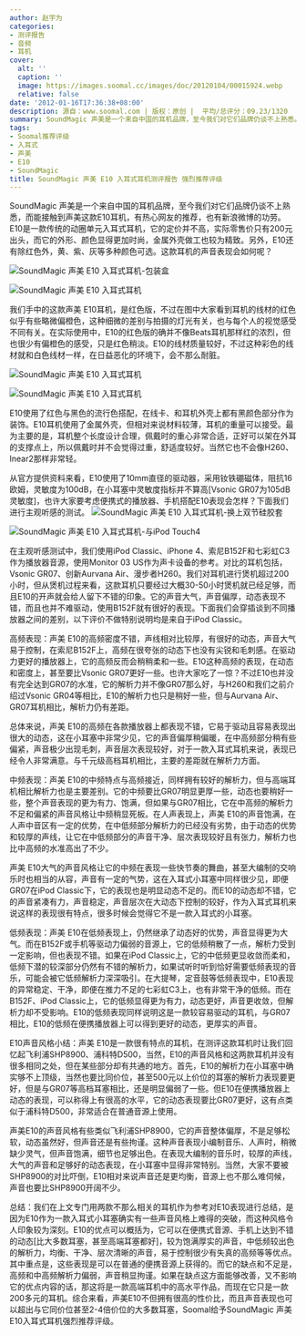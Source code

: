 ```yaml
---
author: 赵宇为
categories:
- 测评报告
- 音频
- 耳机
cover:
  alt: ''
  caption: ''
  image: https://images.soomal.cc/images/doc/20120104/00015924.webp
  relative: false
date: '2012-01-16T17:36:38+08:00'
description: 源自：www.soomal.com | 版权：原创 |  平均/总评分：09.23/1320
summary: SoundMagic 声美是一个来自中国的耳机品牌，至今我们对它们品牌仍谈不上熟悉。E10是一款传统的动圈单元入耳式耳机，它的定价并不高，实际零售价只有200元出头。它外观时尚，做工精致，除红色外还有黄、紫、灰等多种颜色可选；E10使用10mm驱动，钕铁硼磁体，灵敏度100dB，它的表现会怎样呢？
tags:
- Soomal推荐评级
- 入耳式
- 声美
- E10
- SoundMagic
title: SoundMagic 声美 E10 入耳式耳机测评报告 强烈推荐评级
---
```


SoundMagic 声美是一个来自中国的耳机品牌，至今我们对它们品牌仍谈不上熟悉，而能接触到声美这款E10耳机，有热心网友的推荐，也有新浪微博的功劳。E10是一款传统的动圈单元入耳式耳机，它的定价并不高，实际零售价只有200元出头，而它的外形、颜色显得更加时尚，金属外壳做工也较为精致。另外，E10还有除红色外，黄、紫、灰等多种颜色可选。这款耳机的声音表现会如何呢？

![SoundMagic 声美 E10 入耳式耳机-包装盒](https://images.soomal.cc/images/doc/20120104/00015922.webp)




![SoundMagic 声美 E10 入耳式耳机](https://images.soomal.cc/images/doc/20120104/00015923.webp)




我们手中的这款声美 E10耳机，是红色版，不过在图中大家看到耳机的线材的红色似乎有些略微偏橙色，这种细微的差别与拍摄的灯光有关，也与每个人的视觉感受不同有关。在实际使用中，E10的红色版的确并不像Beats耳机那样红的浓烈，但也很少有偏橙色的感受，只是红色稍淡。E10的线材质量较好，不过这种彩色的线材就和白色线材一样，在日益恶化的环境下，会不那么耐脏。

![SoundMagic 声美 E10 入耳式耳机](https://images.soomal.cc/images/doc/20120104/00015924.webp)




![SoundMagic 声美 E10 入耳式耳机](https://images.soomal.cc/images/doc/20120104/00015925.webp)




E10使用了红色与黑色的流行色搭配，在线卡、和耳机外壳上都有黑颜色部分作为装饰。E10耳机使用了金属外壳，但相对来说材料较薄，耳机的重量可以接受。最为主要的是，耳机整个长度设计合理，佩戴时的重心非常合适，正好可以架在外耳的支撑点上，所以佩戴时并不会觉得过重，舒适度较好。当然它也不会像H260、Inear2那样非常轻。

从官方提供资料来看，E10使用了10mm直径的驱动器，采用钕铁硼磁体，阻抗16欧姆，灵敏度为100dB，在小耳塞中灵敏度指标并不算高[Vsonic GR07为105dB灵敏度]，也许大家要考虑便携式的播放器、手机搭配E10表现会怎样？下面我们进行主观听感的测试。
![SoundMagic 声美 E10 入耳式耳机-换上双节硅胶套](https://images.soomal.cc/images/doc/20120104/00015929.webp)




![SoundMagic 声美 E10 入耳式耳机-与iPod Touch4](https://images.soomal.cc/images/doc/20120104/00015930.webp)




在主观听感测试中，我们使用iPod Classic、iPhone 4、索尼B152F和七彩虹C3作为播放器音源，使用Monitor 03 US作为声卡设备的参考。对比的耳机包括，Vsonic GR07、创新Aurvana Air、漫步者H260。我们对耳机进行煲机超过200小时，但从煲机过程来看，这款耳机只要经过大概30-50小时煲机就已经足够，而且E10的开声就会给人留下不错的印象。它的声音大气，声音偏厚，动态表现不错，而且也并不难驱动，使用B152F就有很好的表现。下面我们会穿插谈到不同播放器之间的差别，以下评价不做特别说明均是来自于iPod Classic。

高频表现：声美 E10的高频密度不错，声线相对比较厚，有很好的动态，声音大气易于控制，在索尼B152F上，高频在很夸张的动态下也没有尖锐和毛刺感。在驱动力更好的播放器上，它的高频反而会稍稍柔和一些。E10这种高频的表现，在动态和密度上，甚至要比Vsonic GR07更好一些。也许大家吃了一惊？不过E10也并没有完全达到GR07的水准，它的解析力并不像GR07那么好，与H260和我们之前介绍过Vsonic GR04等相比，E10的解析力也只是稍好一些，但与Aurvana Air、GR07耳机相比，解析力仍有差距。

总体来说，声美 E10的高频在各款播放器上都表现不错，它易于驱动且容易表现出很大的动态，这在小耳塞中非常少见，它的声音偏厚稍偏暖，在中高频部分稍有些偏紧，声音极少出现毛刺，声音层次表现较好，对于一款入耳式耳机来说，表现已经令人非常满意。与千元级高档耳机相比，主要的差距就在解析力方面。

中频表现：声美 E10的中频特点与高频接近，同样拥有较好的解析力，但与高端耳机相比解析力也是主要差别。它的中频要比GR07明显更厚一些，动态也要稍好一些，整个声音表现的更为有力、饱满，但如果与GR07相比，它在中高频的解析力不足和偏紧的声音风格让中频稍显死板。在人声表现上，声美 E10的声音饱满，在人声中音区有一定的优势，在中低频部分解析力的已经没有劣势，由于动态的优势和较厚的声线，让它在中低频部分的声音干净、层次表现较好且有张力，解析力也比中高频的水准高出了不少。

声美 E10大气的声音风格让它的中频在表现一些快节奏的舞曲，甚至大编制的交响乐时也相当的从容，声音有一定的气势，这在入耳式小耳塞中同样很少见，即便GR07在iPod Classic下，它的表现也是明显动态不足的。而E10的动态却不错，它的声音紧凑有力，声音稳定，声音层次在大动态下控制的较好，作为入耳式耳机来说这样的表现很有特点，很多时候会觉得它不是一款入耳式的小耳塞。

低频表现：声美 E10在低频表现上，仍然继承了动态好的优势，声音显得更为大气。而在B152F或手机等驱动力偏弱的音源上，它的低频稍散了一点，解析力受到一定影响，但也表现不错。如果在iPod Classic上，它的中低频更显收敛而柔和，低频下潜的较深部分仍然有不错的解析力，如果试听时听到恰好需要低频表现的音乐，可能会被它低频解析力深深吸引。在大提琴，定音鼓等低频表现中，E10表现的异常稳定、干净，即便在推力不足的七彩虹C3上，也有非常干净的低频。而在B152F、iPod Classic上，它的低频显得更为有力，动态更好，声音更收敛，但解析力却不受影响。E10的低频表现同样说明这是一款较容易驱动的耳机，与GR07相比，E10的低频在便携播放器上可以得到更好的动态，更厚实的声音。

E10声音风格小结：声美 E10是一款很有特点的耳机，在测评这款耳机时让我们回忆起飞利浦SHP8900、浦科特D500，当然，E10的声音风格和这两款耳机并没有很多相同之处，但在某些部分却有共通的地方。首先，E10的解析力在小耳塞中确实够不上顶级，当然也要比同价位，甚至500元以上价位的耳塞的解析力表现要更好，但是与GR07等高档耳塞相比，还是明显偏弱了一些。但E10在便携播放器上动态的表现，可以称得上有很高的水平，它的动态表现要比GR07更好，这有点类似于浦科特D500，非常适合在普通音源上使用。

声美E10的声音风格有些类似飞利浦SHP8900，它的声音整体偏厚，不是足够松软，动态虽然好，但声音还是有些拘谨。这种声音表现小编制音乐、人声时，稍微缺少灵气，但声音饱满，细节也足够出色。在表现大编制的音乐时，较厚的声线，大气的声音和足够好的动态表现，在小耳塞中显得非常特别。当然，大家不要被SHP8900的对比吓倒，E10相对来说声音还是更均衡，音源上也不那么难伺候，声音也要比SHP8900开阔不少。

总结：我们在上文专门用两款不那么相关的耳机作为参考对E10表现进行总结，是因为E10作为一款入耳式小耳塞确实有一些声音风格上难得的突破，而这种风格令人印象较为深刻。E10的优点可以概括为，它可以在便携式音源、手机上达到不错的动态[比大多数耳塞，甚至高端耳塞都好]，较为饱满厚实的声音，中低频较出色的解析力，均衡、干净、层次清晰的声音，易于控制很少有失真的高频等等优点。其中重点是，这些表现是可以在普通的便携音源上获得的。而它的缺点和不足是，高频和中高频解析力偏弱，声音稍显拘谨。如果在缺点这方面能够改善，又不影响它的优点内容的话，那这将是一款高端耳机中的高水平作品，而现在它只是一款200多元的耳机。综合来看，声美E10不但拥有很高的性价比，而且声音表现也可以超出与它同价位甚至2-4倍价位的大多数耳塞，Soomal给予SoundMagic 声美 E10入耳式耳机强烈推荐评级。